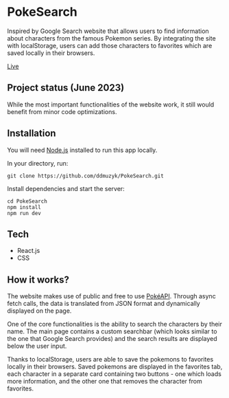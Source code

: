 # PokeSearch

Inspired by Google Search website that allows users to find information about characters from the famous Pokemon series. By integrating the site with localStorage, users can add those characters to favorites which are saved locally in their browsers.

[Live](https://pokesearch-pgoy.onrender.com/)

## Project status (June 2023)

While the most important functionalities of the website work, it still would benefit from minor code optimizations.


## Installation
You will need [Node.js](https://nodejs.org/en) installed to run this app locally.

In your directory, run:
```
git clone https://github.com/ddmuzyk/PokeSearch.git
```

Install dependencies and start the server:

```
cd PokeSearch
npm install
npm run dev
```

## Tech

* React.js
* CSS

## How it works?

The website makes use of public and free to use [PokéAPI](https://pokeapi.co/). Through async fetch calls, the data is translated from JSON format and dynamically displayed on the page.

One of the core functionalities is the ability to search the characters by their name. The main page contains a custom searchbar (which looks similar to the one that Google Search provides) and the search results are displayed below the user input.

Thanks to localStorage, users are able to save the pokemons to favorites locally in their browsers. Saved pokemons are displayed in the favorites tab, each character in a separate card containing two buttons - one which loads more information, and the other one that removes the character from favorites.